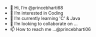 - 👋 Hi, I’m @princebharti68
- 👀 I’m interested in Coding 
- 🌱 I’m currently learning 'C' & Java
- 💞️ I’m looking to collaborate on ...
- 📫 How to reach me ...@princebharti06

<!---
princebharti68/princebharti68 is a ✨ special ✨ repository because its `README.md` (this file) appears on your GitHub profile.
You can click the Preview link to take a look at your changes.
--->
